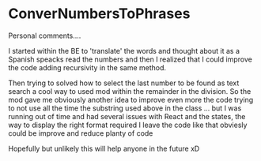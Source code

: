 # ConverNumbersToPhrases
Personal comments....

I started within the BE to 'translate' the words and thought about it as a Spanish speacks read the numbers and then I realized that I could improve the code adding recursivity in the same method.

Then trying to solved how to select the last number to be found as text search a cool way to used mod within the remainder in the division. So the mod gave me obviously another idea to improve even more the code trying to not use all the time the substring used above in the class ...
but I was running out of time and had several issues with React and the states, the way to display the right format required I leave the code like that
obviesly could be improve and reduce planty of code

Hopefully but unlikely this will help anyone in the future xD
